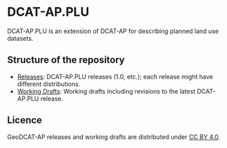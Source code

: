 # DCAT-AP.PLU

DCAT-AP.PLU is an extension of DCAT-AP for describing planned land use datasets.

## Structure of the repository

- [Releases](./releases/): DCAT-AP.PLU releases (1.0, etc.); each release might have different distributions.
- [Working Drafts](./drafts/): Working drafts including revisions to the latest DCAT-AP.PLU release.

## Licence

GeoDCAT-AP releases and working drafts are distributed under [CC BY 4.0](https://creativecommons.org/licenses/by/4.0/).

